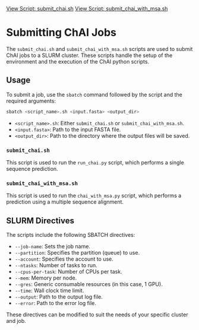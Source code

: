[View Script: submit_chai.sh](../example_scripts/folding/Chai/submit_chai.sh)
[View Script: submit_chai_with_msa.sh](../example_scripts/folding/Chai/submit_chai_with_msa.sh)

# Submitting ChAI Jobs

The `submit_chai.sh` and `submit_chai_with_msa.sh` scripts are used to submit ChAI jobs to a SLURM cluster. These scripts handle the setup of the environment and the execution of the ChAI python scripts.

## Usage

To submit a job, use the `sbatch` command followed by the script and the required arguments:

```bash
sbatch <script_name>.sh <input.fasta> <output_dir>
```

- `<script_name>.sh`: Either `submit_chai.sh` or `submit_chai_with_msa.sh`.
- `<input.fasta>`: Path to the input FASTA file.
- `<output_dir>`: Path to the directory where the output files will be saved.

### `submit_chai.sh`

This script is used to run the `run_chai.py` script, which performs a single sequence prediction.

### `submit_chai_with_msa.sh`

This script is used to run the `chai_with_msa.py` script, which performs a prediction using a multiple sequence alignment.

## SLURM Directives

The scripts include the following SBATCH directives:

- `--job-name`: Sets the job name.
- `--partition`: Specifies the partition (queue) to use.
- `--account`: Specifies the account to use.
- `--ntasks`: Number of tasks to run.
- `--cpus-per-task`: Number of CPUs per task.
- `--mem`: Memory per node.
- `--gres`: Generic consumable resources (in this case, 1 GPU).
- `--time`: Wall clock time limit.
- `--output`: Path to the output log file.
- `--error`: Path to the error log file.

These directives can be modified to suit the needs of your specific cluster and job.

